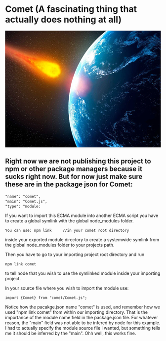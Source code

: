 # Comet (A fascinating thing that actually does nothing at all)

![DangerousComet](https://github.com/ItsZeusBro/Comet/blob/c0aef7561bbff652f689129331de6aa83d58434f/dangerousComet.png)

## Right now we are not publishing this project to npm or other package managers because it sucks right now. But for now just make sure these are in the package json for Comet:

    "name": "comet",
    "main": "Comet.js",
    "type": "module:

If you want to import this ECMA module into another ECMA script you have to create a global symlink with the global node_modules folder.

    You can use: npm link     //in your comet root directory

inside your exported module directory to create a systemwide symlink from the global node_modules folder to your projects path.

Then you have to go to your importing project root directory and run

    npm link comet 

to tell node that you wish to use the symlinked module inside your importing project.

In your source file where you wish to import the module use:

    import {Comet} from "comet/Comet.js";

Notice how the pacakge.json name "comet" is used, and remember how we used "npm link comet" from within our importing directory. That is the importance of the module name field in the package.json file. For whatever reason, the "main" field was not able to be infered by node for this example. I had to actually specify the module source file i wanted, but something tells me it should be inferred by the "main". Ohh well, this works fine.

